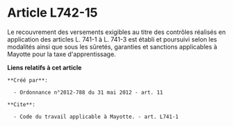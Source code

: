# Article L742-15

Le recouvrement des versements exigibles au titre des contrôles réalisés en application des articles L. 741-1 à L. 741-3 est
établi et poursuivi selon les modalités ainsi que sous les sûretés, garanties et sanctions applicables à Mayotte pour la taxe
d'apprentissage.

**Liens relatifs à cet article**

	**Créé par**:

	  - Ordonnance n°2012-788 du 31 mai 2012 - art. 11

	**Cite**:

	  - Code du travail applicable à Mayotte. - art. L741-1
